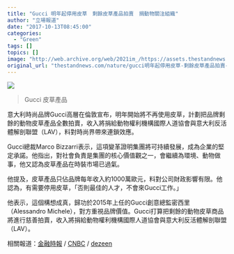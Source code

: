 ```yaml
---
title: "Gucci 明年起停用皮草　剩餘皮草產品拍賣　捐動物關注組織"
author: "立場報道"
date: "2017-10-13T08:45:00"
categories:
  - "Green"
tags: []
topics: []
image: "http://web.archive.org/web/2021im_/https://assets.thestandnews.com/media/photos/gucci_8Xkya.png"
original_url: "thestandnews.com/nature/gucci明年起停用皮草-剩餘皮草產品拍賣-捐動物關注組織"
---
```

![](http://web.archive.org/web/2021im_/https://assets.thestandnews.com/media/photos/gucci_8Xkya.png)
> Gucci 皮草產品

意大利時尚品牌Gucci高層在倫敦宣布，明年開始將不再使用皮草，計劃把品牌剩餘的動物皮草產品全數拍賣，收入將捐給動物權利機構國際人道協會與意大利反活體解剖聯盟（LAV），料對時尚界帶來連鎖效應。

Gucci總裁Marco Bizzarri表示，這項變革證明集團將可持續發展，成為企業的堅定承諾。他指出，對社會負責是集團的核心價值觀之一，會繼續為環境、動物做事，他又認為皮草產品在時裝市場已過氣。

他提及，皮草產品只佔品牌每年收入約1000萬歐元，料對公司財政影響有限。他認為，有需要停用皮草，「否則最佳的人才，不會來Gucci工作。」

他表示，這個構想成真，歸功於2015年上任的Gucci創意總監密西里（Alessandro Michele），對方重視品牌價值。Gucci打算把剩餘的動物皮草商品將進行慈善拍賣，收入將捐給動物權利機構國際人道協會與意大利反活體解剖聯盟（LAV）。

相關報道：[金融時報](http://web.archive.org/web/20211229095509/https://www.ft.com/content/9b36505c-af1b-11e7-aab9-abaa44b1e130) / [CNBC](http://web.archive.org/web/20211229095509/https://www.cnbc.com/2017/10/12/gucci-fur-ban-to-be-in-place-by-2018.html) / [dezeen](http://web.archive.org/web/20211229095509/https://www.dezeen.com/2017/10/12/gucci-pledges-to-stop-the-use-of-fur-in-its-collections/)